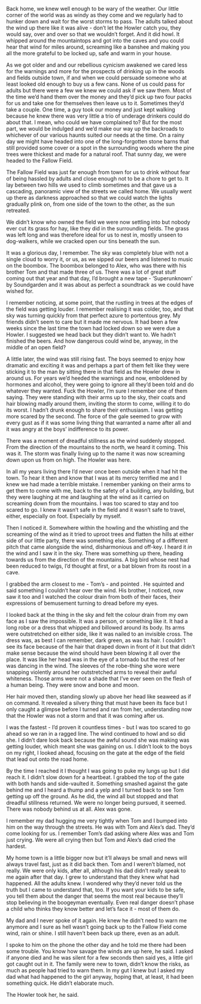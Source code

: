 Back home, we knew well enough to be wary of the weather.  Our little corner of the world was as windy as they come and we regularly had to hunker down and wait for the worst storms to pass.  The adults talked about the wind up there like it was alive - don’t let the Howler catch you, they would say, over and over so that we wouldn’t forget.  And it did howl.  It whipped around the mountaintops and got into the caves and you could hear that wind for miles around, screaming like a banshee and making you all the more grateful to be locked up, safe and warm in your house.

As we got older and and our rebellious cynicism awakened we cared less for the warnings and more for the prospects of drinking up in the woods and fields outside town, if and when we could persuade someone who at least looked old enough to buy us a few cans.  None of us could pass for adults but there were a few we knew we could ask if we saw them.  Most of the time we’d hand them over the money and they’d pick up two four packs for us and take one for themselves then leave us to it.  Sometimes they’d take a couple.  One time, a guy took our money and just kept walking because he knew there was very little a trio of underage drinkers could do about that. I mean, who could we have complained to?  But for the most part, we would be indulged and we’d make our way up the backroads to whichever of our various haunts suited our needs at the time.  On a rainy day we might have headed into one of the long-forgotten stone barns that still provided some cover or a spot in the surrounding woods where the pine trees were thickest and made for a natural roof.  That sunny day, we were headed to the Fallow Field.

The Fallow Field was just far enough from town for us to drink without fear of being hassled by adults and close enough not to be a chore to get to.  It lay between two hills we used to climb sometimes and that gave us a cascading, panoramic view of the streets we called home.  We usually went up there as darkness approached so that we could watch the lights gradually plink on, from one side of the town to the other, as the sun retreated.  

We didn’t know who owned the field we were now settling into but nobody ever cut its grass for hay, like they did in the surrounding fields.  The grass was left long and was therefore ideal for us to nest in, mostly unseen to dog-walkers, while we cracked open our tins beneath the sun.

It was a glorious day, I remember.  The sky was completely blue with not a single cloud to worry it, or us, as we sipped our beers and listened to music on the boombox.  The boombox belonged to Alex, who was there with his brother Tom and that made three of us.  There was a lot of great stuff coming out that year and that day, I’d brought a new tape - ‘Superunknown’ by Soundgarden and it was about as perfect a soundtrack as we could have wished for.

I remember noticing, at some point, that the rustling in trees at the edges of the field was getting louder.  I remember realising it was colder, too, and that sky was turning quickly from that perfect azure to portentous grey.  My friends didn’t seem to care but it made me nervous.  It had been a few weeks since the last time the town had locked down so we were due a Howler.  I suggested we head back but they didn’t want to.  We hadn’t finished the beers.  And how dangerous could wind be, anyway, in the middle of an open field?

A little later, the wind was still rising fast.  The boys seemed to enjoy how dramatic and exciting it was and perhaps a part of them felt like they were sticking it to the man by sitting there in that field as the Howler drew in around us.  For years we’d heeded the warnings and now, emboldened by hormones and alcohol, they were going to ignore all they’d been told and do whatever they wanted.  Fuck the Howler, I’m sure I remember one of them saying.  They were standing with their arms up to the sky, their coats and hair blowing madly around them, inviting the storm to come, willing it to do its worst.  I hadn’t drunk enough to share their enthusiasm.  I was getting more scared by the second.  The force of the gale seemed to grow with every gust as if it was some living thing that warranted a name after all and it was angry at the boys’ indifference to its power.

There was a moment of dreadful stillness as the wind suddenly stopped.  From the direction of the mountains to the north, we heard it coming.  This was it.  The storm was finally living up to the name it was now screaming down upon us from on high.  The Howler was here.

In all my years living there I’d never once been outside when it had hit the town.  To hear it then and know that I was at its mercy terrified me and I knew we had made a terrible mistake.  I remember yanking on their arms to get them to come with me, back to the safety of a building, any building, but they were laughing at me and laughing at the wind as it carried on screaming down from the mountains.  I was too scared to stay and too scared to go.  I knew it wasn’t safe in the field and it wasn’t safe to travel, either, especially on foot.  Especially by myself.

Then I noticed it.  Somewhere within the howling and the whistling and the screaming of the wind as it tried to uproot trees and flatten the hills at either side of our little party, there was something else. Something of a different pitch that came alongside the wind, disharmonious and off-key.  I heard it *in* the wind and I saw it in the sky.  There was something up there, heading towards us from the direction of the mountains.  A big bird whose nest had been reduced to twigs, I’d thought at first, or a bat blown from its roost in a cave.

I grabbed the arm closest to me - Tom’s - and pointed .  He squinted and said something I couldn’t hear over the wind.  His brother, I noticed, now saw it too and I watched the colour drain from both of their faces, their expressions of bemusement turning to dread before my eyes.

I looked back at the thing in the sky and felt the colour drain from my own face as I saw the impossible.  It was a person, or something like it.  It had a long robe or a dress that whipped and billowed around its body.  Its arms were outstretched on either side, like it was nailed to an invisible cross.  The dress was, as best I can remember, dark green, as was its hair.  I couldn’t see its face because of the hair that draped down in front of it but that didn’t make sense because the wind should have been blowing it all over the place.  It was like her head was in the eye of a tornado but the rest of her was dancing in the wind.  The sleeves of the robe-thing she wore were snapping violently around her outstretched arms to reveal their awful whiteness.  Those arms were not a shade that I’ve ever seen on the flesh of a human being.  They were snow and bone and moon.

Her hair moved then, standing slowly up above her head like seaweed as if on command.  It revealed a silvery thing that must have been its face but I only caught a glimpse before I turned and ran from her, understanding now that the Howler was not a storm and that it was coming after us.

I was the fastest - I’d proven it countless times - but I was too scared to go ahead so we ran in a ragged line.  The wind continued to howl and so did she.  I didn’t dare look back because the awful sound she was making was getting louder, which meant she was gaining on us.  I didn’t look to the boys on my right, I looked ahead, focusing on the gate at the edge of the field that lead out onto the road home. 

By the time I reached it I thought I was going to puke my lungs up but I did reach it.  I didn’t slow down for a heartbeat.  I grabbed the top of the gate with both hands and side-vaulted it.  Something smashed against the gate behind me and I heard a thump and a yelp and I turned back to see Tom getting up off the ground.  As he did, the wind all but stopped and that dreadful stillness returned.  We were no longer being pursued, it seemed.  There was nobody behind us at all.  Alex was gone.

I remember my dad hugging me very tightly when Tom and I bumped into him on the way through the streets.  He was with Tom and Alex’s dad.  They’d come looking for us.  I remember Tom’s dad asking where Alex was and Tom just crying.  We were all crying then but Tom and Alex’s dad cried the hardest.

My home town is a little bigger now but it’ll always be small and news will always travel fast, just as it did back then. Tom and I weren’t blamed, not really. We were only kids, after all, although his dad didn’t really speak to me again after that day.  I grew to understand that they knew what had happened.  All the adults knew.  I wondered why they’d never told us the truth but I came to understand that, too.  If you want your kids to be safe, you tell them about the danger that seems the most real because they’ll stop believing in the boogeyman eventually.  Even real danger doesn’t phase a child who thinks they know better and let’s face it - most of them do.

My dad and I never spoke of it again.  He knew he didn’t need to warn me anymore and I sure as hell wasn’t going back up to the Fallow Field come wind, rain or shine.  I still haven’t been back up there, even as an adult.

I spoke to him on the phone the other day and he told me there had been some trouble.  You know how savage the winds are up here, he said.  I asked if anyone died and he was silent for a few seconds then said yes, a little girl got caught out in it.  The family were new to town, didn’t know the risks, as much as people had tried to warn them.  In my gut I knew but I asked my dad what had happened to the girl anyway, hoping that, at least, it had been something quick.  He didn’t elaborate much.

The Howler took her, he said.